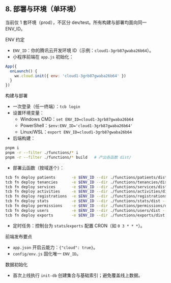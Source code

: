 ## 8. 部署与环境（单环境）

当前仅 1 套环境（prod），不区分 dev/test。所有构建与部署均面向同一 ENV_ID。

ENV 约定
- `ENV_ID`：你的腾讯云开发环境 ID（示例：`cloud1-3grb87gwaba26b64`）。
- 小程序前端在 `app.js` 初始化：
```js
App({
  onLaunch() {
    wx.cloud.init({ env: 'cloud1-3grb87gwaba26b64' })
  }
})
```

构建与部署
- 一次登录（任一终端）：`tcb login`
- 设置环境变量：
  - Windows CMD：`set ENV_ID=cloud1-3grb87gwaba26b64`
  - PowerShell：`$env:ENV_ID='cloud1-3grb87gwaba26b64'`
  - Linux/WSL：`export ENV_ID=cloud1-3grb87gwaba26b64`
- 后端构建：
```bash
pnpm i
pnpm -r --filter ./functions/* i
pnpm -r --filter ./functions/* build   # 产出各函数 dist/
```
- 部署云函数（按域逐个）：
```bash
tcb fn deploy patients       -e $ENV_ID --dir ./functions/patients/dist --force
tcb fn deploy tenancies      -e $ENV_ID --dir ./functions/tenancies/dist --force
tcb fn deploy services       -e $ENV_ID --dir ./functions/services/dist --force
tcb fn deploy activities     -e $ENV_ID --dir ./functions/activities/dist --force
tcb fn deploy registrations  -e $ENV_ID --dir ./functions/registrations/dist --force
tcb fn deploy stats          -e $ENV_ID --dir ./functions/stats/dist --force
tcb fn deploy permissions    -e $ENV_ID --dir ./functions/permissions/dist --force
tcb fn deploy users          -e $ENV_ID --dir ./functions/users/dist --force
tcb fn deploy exports        -e $ENV_ID --dir ./functions/exports/dist --force
```
- 定时任务：控制台为 `stats`/`exports` 配置 CRON（如 `0 3 * * *`）。

前端发布要点
- `app.json` 开启云能力：`{"cloud": true}`。
- `config/env.js` 固化唯一 `ENV_ID`。

数据初始化
- 首次上线执行 `init-db` 创建集合与基础索引；避免覆盖线上数据。

